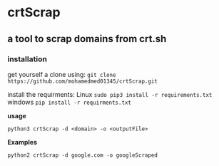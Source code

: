 # crtScrap
## a tool to scrap domains from crt.sh

### installation
get yourself a clone using:
`git clone https://github.com/mohamedmed01345/crtScrap.git`

install the requirments:
Linux
`sudo pip3 install -r requirements.txt`
windows
`pip install -r requirments.txt`


**usage**

`python3 crtScrap -d <domain> -o <outputFile>`

**Examples**

`python2 crtScrap -d google.com -o googleScraped`
